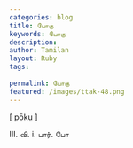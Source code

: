 ```yaml
---
categories: blog
title: போகு
keywords: போகு
description: 
author: Tamilan
layout: Ruby
tags: 
 
permalink: போகு
featured: /images/ttak-48.png
---
```

  
[ pōku ]  
  
III. வி. i. பார். போ